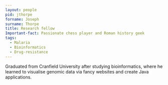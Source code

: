 ```yaml
---
layout: people
pid: jthorpe
forname: Joseph
surname: Thorpe
title: Research fellow
Important-fact: Passionate chess player and Roman history geek
tags:
  - Malaria
  - Bioinformatics
  - Drug-resistance
---
```


Graduated from Cranfield University after studying bioinformatics, where he learned to visualise genomic data via fancy websites and create Java applications.

